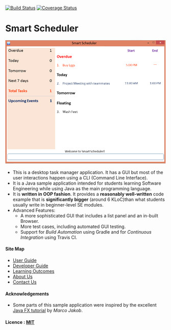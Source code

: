 [![Build Status](https://travis-ci.org/se-edu/addressbook-level4.svg?branch=master)](https://travis-ci.org/se-edu/addressbook-level4)
[![Coverage Status](https://coveralls.io/repos/github/se-edu/addressbook-level4/badge.svg?branch=master)](https://coveralls.io/github/se-edu/addressbook-level4?branch=master)

# Smart Scheduler

<img src="docs/images/Ui.png" width="600"><br>

* This is a desktop task manager application. It has a GUI but most of the user interactions happen using a CLI (Command Line Interface).
* It is a Java sample application intended for students learning Software Engineering while using Java as the main programming language. 
* It is **written in OOP fashion**. It provides a **reasonably well-written** code example that is **significantly bigger** (around 6 KLoC)than what students usually write in beginner-level SE modules. 
* Advanced Features:
    * A more sophisticated GUI that includes a list panel and an in-built Browser.
    * More test cases, including automated GUI testing.
    * Support for *Build Automation* using Gradle and for *Continuous Integration* using Travis CI.

  
#### Site Map
* [User Guide](docs/UserGuide.md) 
* [Developer Guide](docs/DeveloperGuide.md) 
* [Learning Outcomes](docs/LearningOutcomes.md) 
* [About Us](docs/AboutUs.md)
* [Contact Us](docs/ContactUs.md)


#### Acknowledgements

* Some parts of this sample application were inspired by the excellent 
  [Java FX tutorial](http://code.makery.ch/library/javafx-8-tutorial/) by *Marco Jakob*. 


#### Licence : [MIT](LICENSE)
